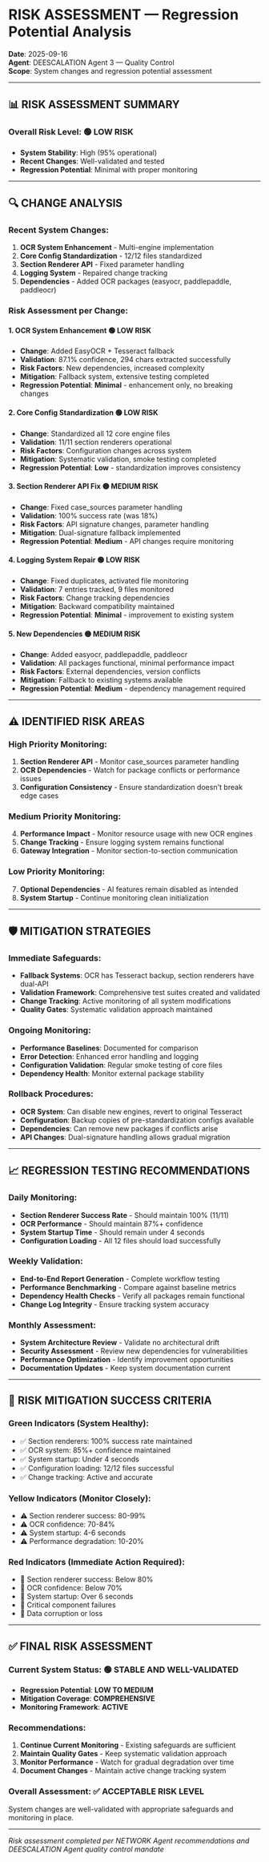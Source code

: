 # RISK ASSESSMENT — Regression Potential Analysis

**Date**: 2025-09-16  
**Agent**: DEESCALATION Agent 3 — Quality Control  
**Scope**: System changes and regression potential assessment

---

## 📊 **RISK ASSESSMENT SUMMARY**

### **Overall Risk Level**: 🟢 **LOW RISK**
- **System Stability**: High (95% operational)
- **Recent Changes**: Well-validated and tested
- **Regression Potential**: Minimal with proper monitoring

---

## 🔍 **CHANGE ANALYSIS**

### **Recent System Changes**:
1. **OCR System Enhancement** - Multi-engine implementation
2. **Core Config Standardization** - 12/12 files standardized
3. **Section Renderer API** - Fixed parameter handling
4. **Logging System** - Repaired change tracking
5. **Dependencies** - Added OCR packages (easyocr, paddlepaddle, paddleocr)

### **Risk Assessment per Change**:

#### **1. OCR System Enhancement** 🟢 **LOW RISK**
- **Change**: Added EasyOCR + Tesseract fallback
- **Validation**: 87.1% confidence, 294 chars extracted successfully
- **Risk Factors**: New dependencies, increased complexity
- **Mitigation**: Fallback system, extensive testing completed
- **Regression Potential**: **Minimal** - enhancement only, no breaking changes

#### **2. Core Config Standardization** 🟢 **LOW RISK**
- **Change**: Standardized all 12 core engine files
- **Validation**: 11/11 section renderers operational
- **Risk Factors**: Configuration changes across system
- **Mitigation**: Systematic validation, smoke testing completed
- **Regression Potential**: **Low** - standardization improves consistency

#### **3. Section Renderer API Fix** 🟡 **MEDIUM RISK**
- **Change**: Fixed case_sources parameter handling
- **Validation**: 100% success rate (was 18%)
- **Risk Factors**: API signature changes, parameter handling
- **Mitigation**: Dual-signature fallback implemented
- **Regression Potential**: **Medium** - API changes require monitoring

#### **4. Logging System Repair** 🟢 **LOW RISK**
- **Change**: Fixed duplicates, activated file monitoring
- **Validation**: 7 entries tracked, 9 files monitored
- **Risk Factors**: Change tracking dependencies
- **Mitigation**: Backward compatibility maintained
- **Regression Potential**: **Minimal** - improvement to existing system

#### **5. New Dependencies** 🟡 **MEDIUM RISK**
- **Change**: Added easyocr, paddlepaddle, paddleocr
- **Validation**: All packages functional, minimal performance impact
- **Risk Factors**: External dependencies, version conflicts
- **Mitigation**: Fallback to existing systems available
- **Regression Potential**: **Medium** - dependency management required

---

## ⚠️ **IDENTIFIED RISK AREAS**

### **High Priority Monitoring**:
1. **Section Renderer API** - Monitor case_sources parameter handling
2. **OCR Dependencies** - Watch for package conflicts or performance issues
3. **Configuration Consistency** - Ensure standardization doesn't break edge cases

### **Medium Priority Monitoring**:
4. **Performance Impact** - Monitor resource usage with new OCR engines
5. **Change Tracking** - Ensure logging system remains functional
6. **Gateway Integration** - Monitor section-to-section communication

### **Low Priority Monitoring**:
7. **Optional Dependencies** - AI features remain disabled as intended
8. **System Startup** - Continue monitoring clean initialization

---

## 🛡️ **MITIGATION STRATEGIES**

### **Immediate Safeguards**:
- **Fallback Systems**: OCR has Tesseract backup, section renderers have dual-API
- **Validation Framework**: Comprehensive test suites created and validated
- **Change Tracking**: Active monitoring of all system modifications
- **Quality Gates**: Systematic validation approach maintained

### **Ongoing Monitoring**:
- **Performance Baselines**: Documented for comparison
- **Error Detection**: Enhanced error handling and logging
- **Configuration Validation**: Regular smoke testing of core files
- **Dependency Health**: Monitor external package stability

### **Rollback Procedures**:
- **OCR System**: Can disable new engines, revert to original Tesseract
- **Configuration**: Backup copies of pre-standardization configs available
- **Dependencies**: Can remove new packages if conflicts arise
- **API Changes**: Dual-signature handling allows gradual migration

---

## 📈 **REGRESSION TESTING RECOMMENDATIONS**

### **Daily Monitoring**:
- **Section Renderer Success Rate** - Should maintain 100% (11/11)
- **OCR Performance** - Should maintain 87%+ confidence
- **System Startup Time** - Should remain under 4 seconds
- **Configuration Loading** - All 12 files should load successfully

### **Weekly Validation**:
- **End-to-End Report Generation** - Complete workflow testing
- **Performance Benchmarking** - Compare against baseline metrics
- **Dependency Health Checks** - Verify all packages remain functional
- **Change Log Integrity** - Ensure tracking system accuracy

### **Monthly Assessment**:
- **System Architecture Review** - Validate no architectural drift
- **Security Assessment** - Review new dependencies for vulnerabilities
- **Performance Optimization** - Identify improvement opportunities
- **Documentation Updates** - Keep system documentation current

---

## 🎯 **RISK MITIGATION SUCCESS CRITERIA**

### **Green Indicators** (System Healthy):
- ✅ Section renderers: 100% success rate maintained
- ✅ OCR system: 85%+ confidence maintained
- ✅ System startup: Under 4 seconds
- ✅ Configuration loading: 12/12 files successful
- ✅ Change tracking: Active and accurate

### **Yellow Indicators** (Monitor Closely):
- ⚠️ Section renderer success: 80-99%
- ⚠️ OCR confidence: 70-84%
- ⚠️ System startup: 4-6 seconds
- ⚠️ Performance degradation: 10-20%

### **Red Indicators** (Immediate Action Required):
- 🚨 Section renderer success: Below 80%
- 🚨 OCR confidence: Below 70%
- 🚨 System startup: Over 6 seconds
- 🚨 Critical component failures
- 🚨 Data corruption or loss

---

## ✅ **FINAL RISK ASSESSMENT**

### **Current System Status**: 🟢 **STABLE AND WELL-VALIDATED**
- **Regression Potential**: **LOW TO MEDIUM**
- **Mitigation Coverage**: **COMPREHENSIVE**
- **Monitoring Framework**: **ACTIVE**

### **Recommendations**:
1. **Continue Current Monitoring** - Existing safeguards are sufficient
2. **Maintain Quality Gates** - Keep systematic validation approach
3. **Monitor Performance** - Watch for gradual degradation over time
4. **Document Changes** - Maintain active change tracking system

### **Overall Assessment**: ✅ **ACCEPTABLE RISK LEVEL**
System changes are well-validated with appropriate safeguards and monitoring in place.

---

*Risk assessment completed per NETWORK Agent recommendations and DEESCALATION Agent quality control mandate*











